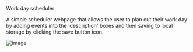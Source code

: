 Work day scheduler

A simple scheduler webpage that allows the user to plan out their work day by adding events into the 'description' boxes and then saving to local storage by clicking the save button icon.

![image](https://github.com/Pwhitlock131/work-scheduler/assets/139918601/ec411c15-c56d-4780-a94d-73545fc43d9d)